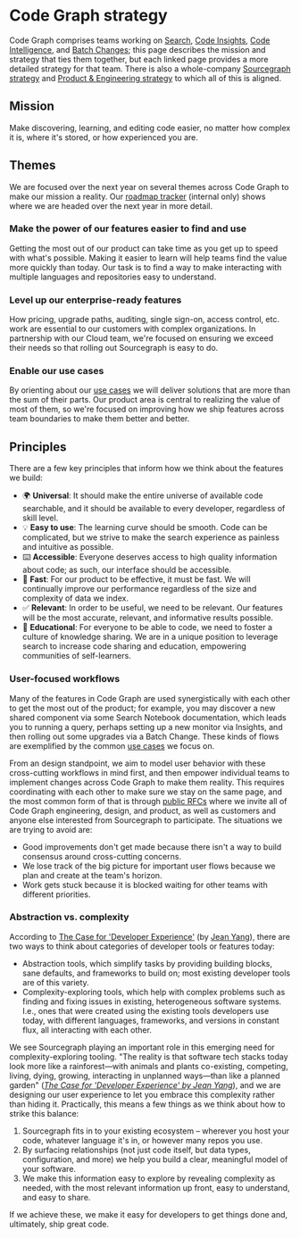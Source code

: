 # Code Graph strategy

Code Graph comprises teams working on [Search](./search/index.md), [Code Insights](./code-insights/index.md), [Code Intelligence](./code-intelligence/index.md), and [Batch Changes](./batch-changes/index.md); this page describes the mission and strategy that ties them together, but each linked page provides a more detailed strategy for that team. There is also a whole-company [Sourcegraph strategy](../index.md) and [Product & Engineering strategy](../../../departments/product-engineering/strategy-goals/index.md) to which all of this is aligned.

## Mission

Make discovering, learning, and editing code easier, no matter how complex it is, where it's stored, or how experienced you are.

## Themes

We are focused over the next year on several themes across Code Graph to make our mission a reality. Our [roadmap tracker](https://github.com/orgs/sourcegraph/projects/214/views/34) (internal only) shows where we are headed over the next year in more detail.

### Make the power of our features easier to find and use

Getting the most out of our product can take time as you get up to speed with what's possible. Making it easier to learn will help teams find the value more quickly than today. Our task is to find a way to make interacting with multiple languages and repositories easy to understand.

### Level up our enterprise-ready features

How pricing, upgrade paths, auditing, single sign-on, access control, etc. work are essential to our customers with complex organizations. In partnership with our Cloud team, we're focused on ensuring we exceed their needs so that rolling out Sourcegraph is easy to do.

### Enable our use cases

By orienting about our [use cases](../index.md#use-cases) we will deliver solutions that are more than the sum of their parts. Our product area is central to realizing the value of most of them, so we're focused on improving how we ship features across team boundaries to make them better and better.

## Principles

There are a few key principles that inform how we think about the features we build:

- 🌍 **Universal**: It should make the entire universe of available code searchable, and it should be available to every developer, regardless of skill level.
- 💡 **Easy to use**: The learning curve should be smooth. Code can be complicated, but we strive to make the search experience as painless and intuitive as possible.
- ⌨️ **Accessible**: Everyone deserves access to high quality information about code; as such, our interface should be accessible.
- 🚀 **Fast**: For our product to be effective, it must be fast. We will continually improve our performance regardless of the size and complexity of data we index.
- ✅ **Relevant**: In order to be useful, we need to be relevant. Our features will be the most accurate, relevant, and informative results possible.
- 🧠 **Educational**: For everyone to be able to code, we need to foster a culture of knowledge sharing. We are in a unique position to leverage search to increase code sharing and education, empowering communities of self-learners.

### User-focused workflows

Many of the features in Code Graph are used synergistically with each other to get the most out of the product; for example, you may discover a new shared component via some Search Notebook documentation, which leads you to running a query, perhaps setting up a new monitor via Insights, and then rolling out some upgrades via a Batch Change. These kinds of flows are exemplified by the common [use cases](../index.md#use-cases) we focus on.

From an design standpoint, we aim to model user behavior with these cross-cutting workflows in mind first, and then empower individual teams to implement changes across Code Graph to make them reality. This requires coordinating with each other to make sure we stay on the same page, and the most common form of that is through [public RFCs](../../company-info-and-process/communication/rfcs/index.md) where we invite all of Code Graph engineering, design, and product, as well as customers and anyone else interested from Sourcegraph to participate. The situations we are trying to avoid are:

- Good improvements don't get made because there isn't a way to build consensus around cross-cutting concerns.
- We lose track of the big picture for important user flows because we plan and create at the team's horizon.
- Work gets stuck because it is blocked waiting for other teams with different priorities.

### Abstraction vs. complexity

According to [The Case for 'Developer Experience'](https://future.a16z.com/the-case-for-developer-experience/) (by [Jean Yang](https://twitter.com/jeanqasaur)), there are two ways to think about categories of developer tools or features today:

- Abstraction tools, which simplify tasks by providing building blocks, sane defaults, and frameworks to build on; most existing developer tools are of this variety.
- Complexity-exploring tools, which help with complex problems such as finding and fixing issues in existing, heterogeneous software systems. I.e., ones that were created using the existing tools developers use today, with different languages, frameworks, and versions in constant flux, all interacting with each other.

We see Sourcegraph playing an important role in this emerging need for complexity-exploring tooling. "The reality is that software tech stacks today look more like a rainforest—with animals and plants co-existing, competing, living, dying, growing, interacting in unplanned ways—than like a planned garden" ([_The Case for 'Developer Experience' by Jean Yang_][1]), and we are designing our user experience to let you embrace this complexity rather than hiding it. Practically, this means a few things as we think about how to strike this balance:

1. Sourcegraph fits in to your existing ecosystem – wherever you host your code, whatever language it's in, or however many repos you use.
1. By surfacing relationships (not just code itself, but data types, configuration, and more) we help you build a clear, meaningful model of your software.
1. We make this information easy to explore by revealing complexity as needed, with the most relevant information up front, easy to understand, and easy to share.

If we achieve these, we make it easy for developers to get things done and, ultimately, ship great code.

[1]: https://future.a16z.com/the-case-for-developer-experience/
